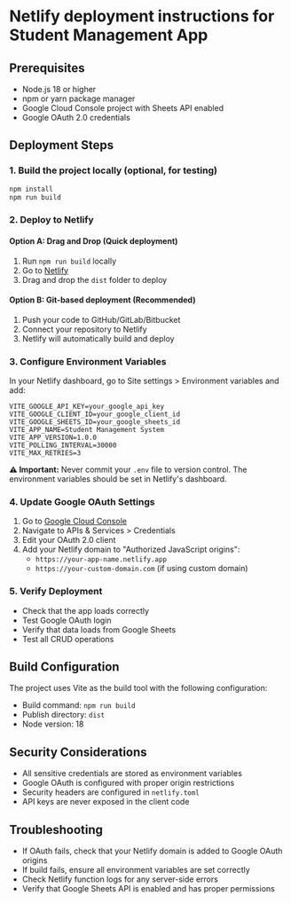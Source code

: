 # Netlify deployment instructions for Student Management App

## Prerequisites
- Node.js 18 or higher
- npm or yarn package manager
- Google Cloud Console project with Sheets API enabled
- Google OAuth 2.0 credentials

## Deployment Steps

### 1. Build the project locally (optional, for testing)
```bash
npm install
npm run build
```

### 2. Deploy to Netlify

#### Option A: Drag and Drop (Quick deployment)
1. Run `npm run build` locally
2. Go to [Netlify](https://app.netlify.com/)
3. Drag and drop the `dist` folder to deploy

#### Option B: Git-based deployment (Recommended)
1. Push your code to GitHub/GitLab/Bitbucket
2. Connect your repository to Netlify
3. Netlify will automatically build and deploy

### 3. Configure Environment Variables
In your Netlify dashboard, go to Site settings > Environment variables and add:

```
VITE_GOOGLE_API_KEY=your_google_api_key
VITE_GOOGLE_CLIENT_ID=your_google_client_id
VITE_GOOGLE_SHEETS_ID=your_google_sheets_id
VITE_APP_NAME=Student Management System
VITE_APP_VERSION=1.0.0
VITE_POLLING_INTERVAL=30000
VITE_MAX_RETRIES=3
```

**⚠️ Important:** Never commit your `.env` file to version control. The environment variables should be set in Netlify's dashboard.

### 4. Update Google OAuth Settings
1. Go to [Google Cloud Console](https://console.cloud.google.com/)
2. Navigate to APIs & Services > Credentials
3. Edit your OAuth 2.0 client
4. Add your Netlify domain to "Authorized JavaScript origins":
   - `https://your-app-name.netlify.app`
   - `https://your-custom-domain.com` (if using custom domain)

### 5. Verify Deployment
- Check that the app loads correctly
- Test Google OAuth login
- Verify that data loads from Google Sheets
- Test all CRUD operations

## Build Configuration
The project uses Vite as the build tool with the following configuration:
- Build command: `npm run build`
- Publish directory: `dist`
- Node version: 18

## Security Considerations
- All sensitive credentials are stored as environment variables
- Google OAuth is configured with proper origin restrictions
- Security headers are configured in `netlify.toml`
- API keys are never exposed in the client code

## Troubleshooting
- If OAuth fails, check that your Netlify domain is added to Google OAuth origins
- If build fails, ensure all environment variables are set correctly
- Check Netlify function logs for any server-side errors
- Verify that Google Sheets API is enabled and has proper permissions
